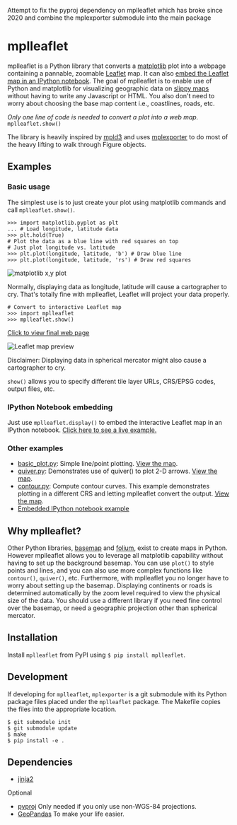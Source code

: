 Attempt to fix the pyproj dependency on mplleaflet which has broke since 2020 and combine the mplexporter submodule into the main package

# mplleaflet

mplleaflet is a Python library that converts a [matplotlib](http://matplotlib.org) plot into a webpage
containing a pannable, zoomable [Leaflet](http://leafletjs.com) map. It can also [embed the Leaflet map in an IPython notebook](http://nbviewer.ipython.org/github/jwass/mplleaflet/blob/master/examples/NYC%20Boroughs.ipynb). The goal of mplleaflet is to enable use of Python and matplotlib for visualizing geographic data on [slippy maps](http://wiki.openstreetmap.org/wiki/Slippy_Map) without having to write any Javascript or HTML. You also don't need to worry about choosing the base map content i.e., coastlines, roads, etc.

*Only one line of code is needed to convert a plot into a web map.*
`mplleaflet.show()`

The library is heavily inspired by [mpld3](https://github.com/jakevdp/mpld3) and uses  [mplexporter](https://github.com/mpld3/mplexporter) to do most of the heavy lifting to walk through Figure objects.

## Examples
### Basic usage
The simplest use is to just create your plot using matplotlib commands and call `mplleaflet.show()`.

```
>>> import matplotlib.pyplot as plt
... # Load longitude, latitude data
>>> plt.hold(True)
# Plot the data as a blue line with red squares on top
# Just plot longitude vs. latitude
>>> plt.plot(longitude, latitude, 'b') # Draw blue line
>>> plt.plot(longitude, latitude, 'rs') # Draw red squares
```
![matplotlib x,y plot](examples/images/simple_plot.png)

Normally, displaying data as longitude, latitude will cause a cartographer to cry. That's totally fine with mplleaflet, Leaflet will project your data properly.

```
# Convert to interactive Leaflet map
>>> import mplleaflet
>>> mplleaflet.show()
```

[Click to view final web page](http://htmlpreview.github.io/?https://github.com/jwass/mplleaflet/master/examples/readme_example.html)

![Leaflet map preview](examples/images/simple_plot_map_preview.jpg)

Disclaimer: Displaying data in spherical mercator might also cause a cartographer to cry.

`show()` allows you to specify different tile layer URLs, CRS/EPSG codes, output files, etc. 

### IPython Notebook embedding
Just use  `mplleaflet.display()` to embed the interactive Leaflet map in an IPython notebook.
[Click here to see a live example.](http://nbviewer.ipython.org/github/jwass/mplleaflet/blob/master/examples/NYC%20Boroughs.ipynb)

### Other examples
* [basic_plot.py](examples/basic_plot.py): Simple line/point plotting. [View the map](http://htmlpreview.github.io/?https://github.com/jwass/mplleaflet/master/examples/basic_plot.html).
* [quiver.py](examples/quiver.py): Demonstrates use of quiver() to plot 2-D arrows. [View the map](http://htmlpreview.github.io/?https://github.com/jwass/mplleaflet/master/examples/quiver.html).
* [contour.py](examples/contour.py): Compute contour curves. This example demonstrates plotting in a different CRS and letting mplleaflet convert the output. [View the map](http://htmlpreview.github.io/?https://github.com/jwass/mplleaflet/master/examples/contour.html).
* [Embedded IPython notebook example](http://nbviewer.ipython.org/github/jwass/mplleaflet/blob/master/examples/NYC%20Boroughs.ipynb)

## Why mplleaflet?
Other Python libraries, [basemap](http://matplotlib.org/basemap/) and
[folium](https://github.com/wrobstory/folium), exist to create maps in Python. However mplleaflet allows you to leverage  all matplotlib capability without having to set up the background basemap. You can use `plot()` to style points and lines, and you can also use more complex functions like `contour()`, `quiver()`, etc. Furthermore, with mplleaflet you no longer have to worry about setting up the basemap. Displaying continents or roads is determined automatically by the zoom level required to view the physical size of the data. You should use a different library if you need fine control over the basemap, or need a geographic projection other than spherical mercator.

## Installation
Install `mplleaflet` from PyPI using `$ pip install mplleaflet`.

## Development
If developing for `mplleaflet`, `mplexporter` is a git submodule with its
Python package files placed under the `mplleaflet` package. The Makefile
copies the files into the appropriate location.

```
$ git submodule init
$ git submodule update
$ make
$ pip install -e .

```

## Dependencies
* [jinja2](http://jinja.pocoo.org/)

Optional
* [pyproj](https://code.google.com/p/pyproj/) Only needed if you only use non-WGS-84 projections.
* [GeoPandas](https://github.com/kjordahl/geopandas) To make your life easier.
